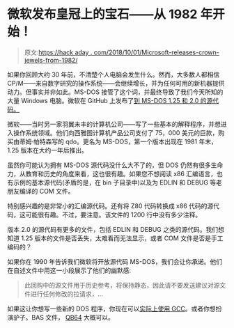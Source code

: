 # 微软发布皇冠上的宝石——从 1982 年开始！

> 原文:[https://hack aday . com/2018/10/01/Microsoft-releases-crown-jewels-from-1982/](https://hackaday.com/2018/10/01/microsoft-releases-crown-jewels-from-1982/)

如果你回顾大约 30 年前，不清楚个人电脑会发生什么。然而，大多数人都相信 CP/M——来自数字研究的操作系统——会继续增长，并为任何可用的新机器提供动力。但事实并非如此。MS-DOS 接管了这个词，并最终导致了我们今天所知的大量 Windows 电脑。微软在 GitHub 上发布了[到 MS-DOS 1.25 和 2.0 的源代码。](https://github.com/Microsoft/MS-DOS)

微软——当时另一家羽翼未丰的计算机公司——写了一些基本的解释程序，并想进入操作系统领域。他们向西雅图计算机产品公司支付了 75，000 美元的巨款，购买由蒂姆·帕特森写的 qdo。更名为 MS-DOS，第一个版本出现在 1981 年末，1.25 版本在大约一年后推出。

虽然你可能认为拥有 MS-DOS 源代码没什么大不了的，但 DOS 仍然有很多生命力，从教育和历史的角度来看，这也很有趣。如果您不想阅读 x86 汇编语言，也有示例的基本源代码(矛盾的是，在 bin 子目录中)以及为 EDLIN 和 DEBUG 等老朋友编译的 COM 文件。

特别感兴趣的是非常小的汇编源代码。还有将 Z80 代码转换成 x86 代码的源代码，这可能很有趣。不过，要注意。该文件的 1200 行中没有多少注释。

版本 2.0 的源代码有更多的文件，包括 EDLIN 和 DEBUG 之类的源代码。我们想知道 1.25 版本的文件是否丢失，太难看而无法显示，或者 COM 文件是否是手工编码的？

如果你在 1990 年告诉我们微软将开放源代码 MS-DOS，我们会让你承诺。他们在自述文件中用这一小段展示了他们的幽默感:

> 此回购中的源文件用于历史参考，将保持静态，因此请不要发送建议对源文件进行任何修改的拉请求，…

如果这让你想写一些新的 DOS 程序，你现在可以[实际上使用 GCC](https://hackaday.com/2018/05/14/msdos-development-with-gcc/)。或者你想扮演驴子。BAS 文件， [QB64](https://hackaday.com/2018/02/22/quickbasic-lives-on-with-qb64/) 大概可以。